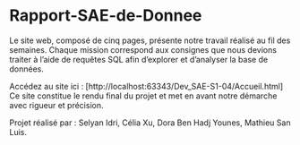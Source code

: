 # Rapport-SAE-de-Donnee
Le site web, composé de cinq pages, présente notre travail réalisé au fil des semaines. Chaque mission correspond aux consignes que nous devions traiter à l’aide de requêtes SQL afin d’explorer et d’analyser la base de données.

Accédez au site ici : [http://localhost:63343/Dev_SAE-S1-04/Accueil.html]
Ce site constitue le rendu final du projet et met en avant notre démarche avec rigueur et précision.

Projet réalisé par : Selyan Idri, Célia Xu, Dora Ben Hadj Younes, Mathieu San Luis.
